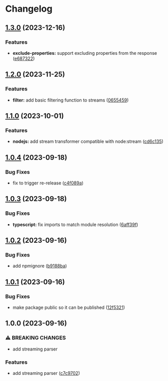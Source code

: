 # Changelog

## [1.3.0](https://github.com/InformaticsMatters/sdf-parser/compare/v1.2.0...v1.3.0) (2023-12-16)


### Features

* **exclude-properties:** support excluding properties from the response ([e687322](https://github.com/InformaticsMatters/sdf-parser/commit/e6873226c3eeff8d0d4a2341b0e41b7642afb59a))

## [1.2.0](https://github.com/InformaticsMatters/sdf-parser/compare/v1.1.0...v1.2.0) (2023-11-25)


### Features

* **filter:** add basic filtering function to streams ([0655459](https://github.com/InformaticsMatters/sdf-parser/commit/06554590baa93bdaa52bfc4ba25f0a74d8267a39))

## [1.1.0](https://github.com/InformaticsMatters/sdf-parser/compare/v1.0.4...v1.1.0) (2023-10-01)


### Features

* **nodejs:** add stream transformer compatible with node:stream ([cd6c135](https://github.com/InformaticsMatters/sdf-parser/commit/cd6c1351418d810c27121ce774c612cf00c41a55))

## [1.0.4](https://github.com/InformaticsMatters/sdf-parser/compare/v1.0.3...v1.0.4) (2023-09-18)


### Bug Fixes

* fix to trigger re-release ([c4f089a](https://github.com/InformaticsMatters/sdf-parser/commit/c4f089af09fc880badb35e98e3c695e2d852b327))

## [1.0.3](https://github.com/InformaticsMatters/sdf-parser/compare/v1.0.2...v1.0.3) (2023-09-18)


### Bug Fixes

* **typescript:** fix imports to match module resolution ([6aff39f](https://github.com/InformaticsMatters/sdf-parser/commit/6aff39f14ff3c204e06bb34e06d127526183063c))

## [1.0.2](https://github.com/InformaticsMatters/sdf-parser/compare/v1.0.1...v1.0.2) (2023-09-16)


### Bug Fixes

* add npmignore ([b9188ba](https://github.com/InformaticsMatters/sdf-parser/commit/b9188ba217a9685d947c10bcde3742f09b100f3a))

## [1.0.1](https://github.com/InformaticsMatters/sdf-parser/compare/v1.0.0...v1.0.1) (2023-09-16)


### Bug Fixes

* make package public so it can be published ([12f5321](https://github.com/InformaticsMatters/sdf-parser/commit/12f53219a1d95190511db482708749052b52503e))

## 1.0.0 (2023-09-16)


### ⚠ BREAKING CHANGES

* add streaming parser

### Features

* add streaming parser ([c7c9702](https://github.com/InformaticsMatters/sdf-parser/commit/c7c970229a688173841dca0f91e7a0ecb81fcdd8))
